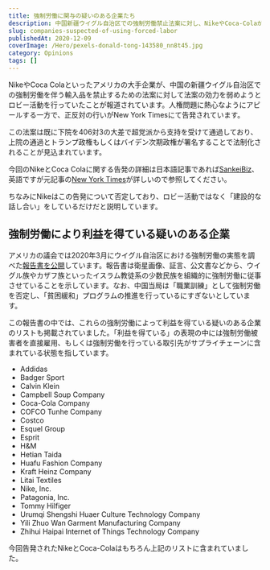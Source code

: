 ```yaml
---
title: 強制労働に関与の疑いのある企業たち
description: 中国新疆ウイグル自治区での強制労働禁止法案に対し、NikeやCoca-Colaが法案効力を弱めるロビー活動を実施との報道。アメリカ議会報告書に掲載された強制労働関与疑い企業リストも併せて紹介。
slug: companies-suspected-of-using-forced-labor
publishedAt: 2020-12-09
coverImage: /Hero/pexels-donald-tong-143580_nn8t45.jpg
category: Opinions
tags: []
---
```


NikeやCoca Colaといったアメリカの大手企業が、中国の新疆ウイグル自治区での強制労働を伴う輸入品を禁止するための法案に対して法案の効力を弱めようとロビー活動を行っていたことが報道されています。人権問題に熱心なようにアピールする一方で、正反対の行いがNew York Timesにて告発されています。

この法案は既に下院を406対3の大差で超党派から支持を受けて通過しており、上院の通過とトランプ政権もしくはバイデン次期政権が署名することで法制化されることが見込まれています。

今回のNikeとCoca Colaに関する告発の詳細は日本語記事であれば[SankeiBiz](https://www.sankeibiz.jp/macro/news/201204/mcb2012041245020-n1.htm)、英語ですが元記事の[New York Times](https://www.nytimes.com/2020/11/29/business/economy/nike-coca-cola-xinjiang-forced-labor-bill.html)が詳しいので参照してください。

ちなみにNikeはこの告発について否定しており、ロビー活動ではなく「建設的な話し合い」をしているだけだと説明しています。

## 強制労働により利益を得ている疑いのある企業

アメリカの議会では2020年3月にウイグル自治区における強制労働の実態を調べた[報告書を公開](https://www.cecc.gov/sites/chinacommission.house.gov/files/documents/CECC%20Staff%20Report%20March%202020%20-%20Global%20Supply%20Chains%2C%20Forced%20Labor%2C%20and%20the%20Xinjiang%20Uyghur%20Autonomous%20Region.pdf)しています。報告書は衛星画像、証言、公文書などから、ウイグル族やカザフ族といったイスラム教徒系の少数民族を組織的に強制労働に従事させていることを示しています。なお、中国当局は「職業訓練」として強制労働を否定し、「貧困緩和」プログラムの推進を行っているにすぎないとしています。

この報告書の中では、これらの強制労働によって利益を得ている疑いのある企業のリストも掲載されていました。「利益を得ている」の表現の中には強制労働被害者を直接雇用、もしくは強制労働を行っている取引先がサプライチェーンに含まれている状態を指しています。

- Addidas
- Badger Sport
- Calvin Klein
- Campbell Soup Company
- Coca-Cola Company
- COFCO Tunhe Company
- Costco
- Esquel Group
- Esprit
- H&M
- Hetian Taida
- Huafu Fashion Company
- Kraft Heinz Company
- Litai Textiles
- Nike, Inc.
- Patagonia, Inc.
- Tommy Hilfiger
- Urumqi Shengshi Huaer Culture Technology Company
- Yili Zhuo Wan Garment Manufacturing Company
- Zhihui Haipai Internet of Things Technology Company

今回告発されたNikeとCoca-Colaはもちろん上記のリストに含まれていました。
